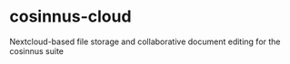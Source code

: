 # cosinnus-cloud
Nextcloud-based file storage and collaborative document editing for the cosinnus suite

